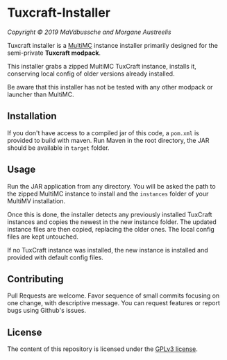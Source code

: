 # Tuxcraft-Installer

*Copyright © 2019 MaVdbussche and Morgane Austreelis*

Tuxcraft installer is a [MultiMC](https://multimc.org/) instance installer
primarily designed for the semi-private **Tuxcraft modpack**.

This installer grabs a zipped MultiMC TuxCraft instance, installs it,
conserving local config of older versions already installed.

Be aware that this installer has not be tested with any other modpack or
launcher than MultiMC.


## Installation

If you don't have access to a compiled jar of this code, a `pom.xml` is
provided to build with maven. Run Maven in the root directory, the JAR should
be available in `target` folder.


## Usage

Run the JAR application from any directory. You will be asked the path to the
zipped MultiMC instance to install and the `instances` folder of your MultiMV
installation.

Once this is done, the installer detects any previously installed TuxCraft
instances and copies the newest in the new instance folder. The updated
instance files are then copied, replacing the older ones. The local config
files are kept untouched.

If no TuxCraft instance was installed, the new instance is installed and
provided with default config files.


## Contributing

Pull Requests are welcome. Favor sequence of small commits focusing on one
change, with descriptive message. You can request features or report bugs
using Github's issues.


## License

The content of this repository is licensed under the [GPLv3 license](https://www.gnu.org/licenses/gpl-3.0.html).

